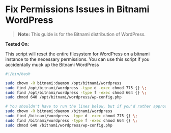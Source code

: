 # Fix Permissions Issues in Bitnami WordPress

> **Note:** This guide is for the Bitnami distribution of WordPress.

**Tested On:** <Badge type="tip" text="AWS EC2" />

This script will reset the entire filesystem for WordPress on a bitnami instance to the necessary permissions. You can use this script if you accidentally muck up the Bitnami WordPress

```bash title:fix-permissions.sh
#!/bin/bash

sudo chown -R bitnami:daemon /opt/bitnami/wordpress
sudo find /opt/bitnami/wordpress -type d -exec chmod 775 {} \;
sudo find /opt/bitnami/wordpress -type f -exec chmod 664 {} \;
sudo chmod 640 /opt/bitnami/wordpress/wp-config.php

# You shouldn't have to run the lines below, but if you'd rather approach the repair using the existing symlinks, you can use the modified commands below
sudo chown -R bitnami:daemon /bitnami/wordpress
sudo find /bitnami/wordpress -type d -exec chmod 775 {} \;
sudo find /bitnami/wordpress -type f -exec chmod 664 {} \;
sudo chmod 640 /bitnami/wordpress/wp-config.php
```